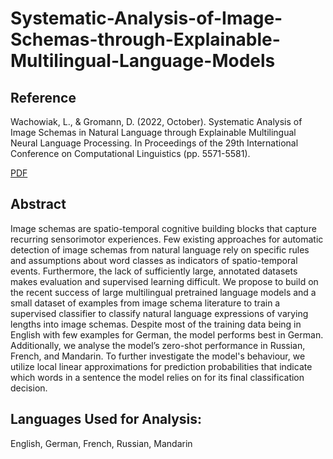 # Systematic-Analysis-of-Image-Schemas-through-Explainable-Multilingual-Language-Models

## Reference
Wachowiak, L., & Gromann, D. (2022, October). Systematic Analysis of Image Schemas in Natural Language through Explainable Multilingual Neural Language Processing. In Proceedings of the 29th International Conference on Computational Linguistics (pp. 5571-5581).

[PDF](https://aclanthology.org/2022.coling-1.493/)

## Abstract 
Image schemas are spatio-temporal cognitive building blocks that capture recurring sensorimotor experiences. Few existing approaches for automatic detection of image schemas from natural language rely on specific rules and assumptions about word classes as indicators of spatio-temporal events. Furthermore, the lack of sufficiently large, annotated datasets makes evaluation and supervised learning difficult. We propose to build on the recent success of large multilingual pretrained language models and a small dataset of examples from image schema literature to train a supervised classifier to classify natural language expressions of varying lengths into image schemas. Despite most of the training data being in English with few examples for German, the model performs best in German. Additionally, we analyse the model’s zero-shot performance in Russian, French, and Mandarin. To further investigate the model's behaviour, we utilize local linear approximations for prediction probabilities that indicate which words in a sentence the model relies on for its final classification decision.

## Languages Used for Analysis:
English, German, French, Russian, Mandarin

